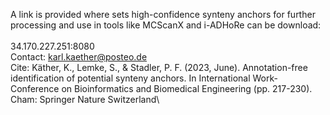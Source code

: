 A link is provided where sets high-confidence synteny anchors for further processing and use in tools like MCScanX and i-ADHoRe can be download:\
\
34.170.227.251:8080
\
Contact:    karl.kaether@posteo.de\
Cite:   Käther, K., Lemke, S., & Stadler, P. F. (2023, June). Annotation-free identification of potential synteny anchors. In International Work-Conference on Bioinformatics and Biomedical Engineering (pp. 217-230). Cham: Springer Nature Switzerland\
